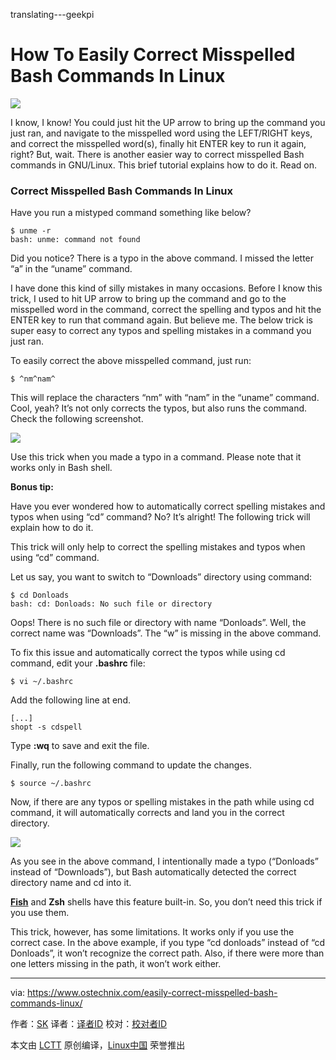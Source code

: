 translating---geekpi

How To Easily Correct Misspelled Bash Commands In Linux
======

![](https://www.ostechnix.com/wp-content/uploads/2018/02/Correct-Misspelled-Bash-Commands-720x340.png)

I know, I know! You could just hit the UP arrow to bring up the command you just ran, and navigate to the misspelled word using the LEFT/RIGHT keys, and correct the misspelled word(s), finally hit ENTER key to run it again, right? But, wait. There is another easier way to correct misspelled Bash commands in GNU/Linux. This brief tutorial explains how to do it. Read on.

### Correct Misspelled Bash Commands In Linux

Have you run a mistyped command something like below?
```
$ unme -r
bash: unme: command not found

```

Did you notice? There is a typo in the above command. I missed the letter “a” in the “uname” command.

I have done this kind of silly mistakes in many occasions. Before I know this trick, I used to hit UP arrow to bring up the command and go to the misspelled word in the command, correct the spelling and typos and hit the ENTER key to run that command again. But believe me. The below trick is super easy to correct any typos and spelling mistakes in a command you just ran.

To easily correct the above misspelled command, just run:
```
$ ^nm^nam^

```

This will replace the characters “nm” with “nam” in the “uname” command. Cool, yeah? It’s not only corrects the typos, but also runs the command. Check the following screenshot.

![][2]

Use this trick when you made a typo in a command. Please note that it works only in Bash shell.

**Bonus tip:**

Have you ever wondered how to automatically correct spelling mistakes and typos when using “cd” command? No? It’s alright! The following trick will explain how to do it.

This trick will only help to correct the spelling mistakes and typos when using “cd” command.

Let us say, you want to switch to “Downloads” directory using command:
```
$ cd Donloads
bash: cd: Donloads: No such file or directory

```

Oops! There is no such file or directory with name “Donloads”. Well, the correct name was “Downloads”. The “w” is missing in the above command.

To fix this issue and automatically correct the typos while using cd command, edit your **.bashrc** file:
```
$ vi ~/.bashrc

```

Add the following line at end.
```
[...]
shopt -s cdspell

```

Type **:wq** to save and exit the file.

Finally, run the following command to update the changes.
```
$ source ~/.bashrc

```

Now, if there are any typos or spelling mistakes in the path while using cd command, it will automatically corrects and land you in the correct directory.

![][3]

As you see in the above command, I intentionally made a typo (“Donloads” instead of “Downloads”), but Bash automatically detected the correct directory name and cd into it.

[**Fish**][4] and **Zsh** shells have this feature built-in. So, you don’t need this trick if you use them.

This trick, however, has some limitations. It works only if you use the correct case. In the above example, if you type “cd donloads” instead of “cd Donloads”, it won’t recognize the correct path. Also, if there were more than one letters missing in the path, it won’t work either.



--------------------------------------------------------------------------------

via: https://www.ostechnix.com/easily-correct-misspelled-bash-commands-linux/

作者：[SK][a]
译者：[译者ID](https://github.com/译者ID)
校对：[校对者ID](https://github.com/校对者ID)

本文由 [LCTT](https://github.com/LCTT/TranslateProject) 原创编译，[Linux中国](https://linux.cn/) 荣誉推出

[a]:https://www.ostechnix.com/author/sk/
[2]:http://www.ostechnix.com/wp-content/uploads/2018/02/misspelled-command.png
[3]:http://www.ostechnix.com/wp-content/uploads/2018/02/cd-command.png
[4]:https://www.ostechnix.com/install-fish-friendly-interactive-shell-linux/
